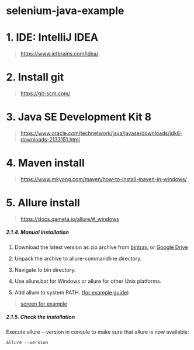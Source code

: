 # selenium-java-example

# 1. IDE: IntelliJ IDEA
> https://www.jetbrains.com/idea/

# 2. Install git
> https://git-scm.com/

# 3. Java SE Development Kit 8
> https://www.oracle.com/technetwork/java/javase/downloads/jdk8-downloads-2133151.html

# 4. Maven install
> https://www.mkyong.com/maven/how-to-install-maven-in-windows/


# 5. Allure install
> https://docs.qameta.io/allure/#_windows
##### 2.1.4. Manual installation
1. Download the latest version as zip archive from [bintray.](https://bintray.com/qameta/generic/allure2) or [Google Drive](https://drive.google.com/open?id=1YL8ibvLwNhyY5ZPBwT19tVLzct1sY1ma) 

2. Unpack the archive to allure-commandline directory.

3. Navigate to bin directory.

4. Use allure.bat for Windows or allure for other Unix platforms.

5. Add allure to system PATH. ([for example guide](https://www.computerhope.com/issues/ch000549.htm))
> [screen for example](https://www.screencast.com/t/MROwGeALKKz)
##### 2.1.5. Check the installation
Execute allure --version in console to make sure that allure is now available:
```{r, engine='sh', count_lines}
allure --version
```